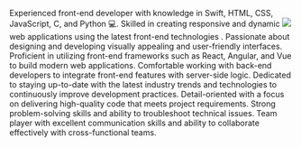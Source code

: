 
Experienced front-end developer with knowledge in Swift, HTML, CSS, JavaScript, C, and Python 💻. 
Skilled in creating responsive and dynamic ![](https://media0.giphy.com/media/qgQUggAC3Pfv687qPC/giphy.gif)
web applications using the latest front-end technologies . 
Passionate about designing and developing visually
appealing and user-friendly interfaces.
Proficient in utilizing front-end frameworks such as React,
Angular, and Vue to build modern web applications.
Comfortable working with back-end developers to 
integrate front-end features with server-side logic.
Dedicated to staying up-to-date with the latest 
industry trends and technologies to continuously improve development practices.
Detail-oriented with a focus on delivering high-quality code that meets project requirements.
Strong problem-solving skills and ability to troubleshoot technical issues.
Team player with excellent communication skills and ability to collaborate effectively with cross-functional teams.
